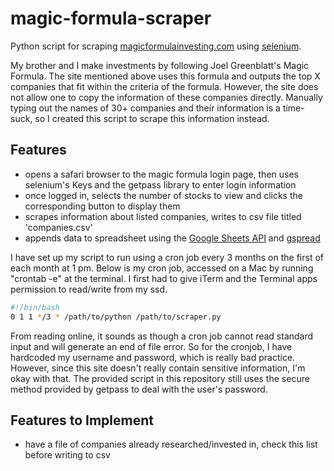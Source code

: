 # magic-formula-scraper

Python script for scraping [magicformulainvesting.com](https://www.magicformulainvesting.com/) using [selenium](https://www.seleniumhq.org/).


My brother and I make investments by following Joel Greenblatt's Magic Formula.
The site mentioned above uses this formula and outputs the top X companies that fit within
the criteria of the formula. However, the site does not allow one to copy the information of
these companies directly. Manually typing out the names of 30+ companies and their information
is a time-suck, so I created this script to scrape this information instead.

Features
------
+ opens a safari browser to the magic formula login page, then uses selenium's Keys and the getpass library to enter login information
+ once logged in, selects the number of stocks to view and clicks the corresponding button to display them
+ scrapes information about listed companies, writes to csv file titled 'companies.csv'
+ appends data to spreadsheet using the [Google Sheets API](https://developers.google.com/sheets/api/) and [gspread](https://github.com/burnash/gspread)

I have set up my script to run using a cron job every 3 months on the first of each month at 1 pm. Below is my cron job, accessed on a Mac by running "crontab -e" at the terminal. I first had to give iTerm and the Terminal apps permission to read/write from my ssd.


```sh
#!/bin/bash
0 1 1 */3 * /path/to/python /path/to/scraper.py
```

From reading online, it sounds as though a cron job cannot read standard input and will generate an end of file error. So for the cronjob, I have hardcoded my username and password, which is really bad practice. However, since this site doesn't really contain sensitive information, I'm okay with that. The provided script in this repository still uses the secure method provided by getpass to deal with the user's password.

Features to Implement
------
+ have a file of companies already researched/invested in, check this list before writing to csv

